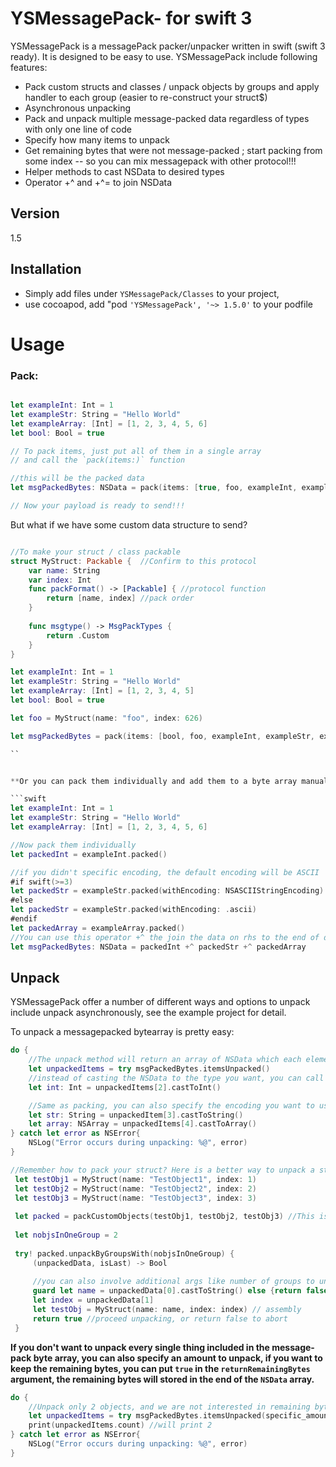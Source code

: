 # YSMessagePack- for swift 3

YSMessagePack is a messagePack packer/unpacker written in swift (swift 3 ready). It is designed to be easy to use. YSMessagePack include following features:

- Pack custom structs and classes / unpack objects by groups and apply handler to each group (easier to re-construct your struct$)
- Asynchronous unpacking
- Pack and unpack multiple message-packed data regardless of types with only one line of code
- Specify how many items to unpack
- Get remaining bytes that were not message-packed ; start packing from some index -- so you can mix messagepack with other protocol!!! 
- Helper methods to cast NSData to desired types
- Operator +^ and +^= to join NSData 


## Version
 1.5

## Installation

- Simply add files under `YSMessagePack/Classes` to your project, 
- use cocoapod, add "pod `'YSMessagePack', '~> 1.5.0'` to your podfile  

# Usage 
### Pack:



```swift

let exampleInt: Int = 1
let exampleStr: String = "Hello World"
let exampleArray: [Int] = [1, 2, 3, 4, 5, 6]
let bool: Bool = true

// To pack items, just put all of them in a single array
// and call the `pack(items:)` function

//this will be the packed data
let msgPackedBytes: NSData = pack(items: [true, foo, exampleInt, exampleStr, exampleArray]) 

// Now your payload is ready to send!!!

```

But what if we have some custom data structure to send?

```Swift

//To make your struct / class packable
struct MyStruct: Packable {  //Confirm to this protocol
    var name: String
    var index: Int
    func packFormat() -> [Packable] { //protocol function
        return [name, index] //pack order
    }
    
    func msgtype() -> MsgPackTypes {
        return .Custom
    }
}

let exampleInt: Int = 1
let exampleStr: String = "Hello World"
let exampleArray: [Int] = [1, 2, 3, 4, 5]
let bool: Bool = true

let foo = MyStruct(name: "foo", index: 626)

let msgPackedBytes = pack(items: [bool, foo, exampleInt, exampleStr, exampleArray])

``


**Or you can pack them individually and add them to a byte array manually (Which is also less expensive)**

```swift
let exampleInt: Int = 1
let exampleStr: String = "Hello World"
let exampleArray: [Int] = [1, 2, 3, 4, 5, 6]

//Now pack them individually
let packedInt = exampleInt.packed()

//if you didn't specific encoding, the default encoding will be ASCII
#if swift(>=3)
let packedStr = exampleStr.packed(withEncoding: NSASCIIStringEncoding) 
#else
let packedStr = exampleStr.packed(withEncoding: .ascii)
#endif
let packedArray = exampleArray.packed()
//You can use this operator +^ the join the data on rhs to the end of data on lhs
let msgPackedBytes: NSData = packedInt +^ packedStr +^ packedArray
```
## Unpack

YSMessagePack offer a number of different ways and options to unpack include unpack asynchronously, see the example project for detail.

To unpack a messagepacked bytearray is pretty easy:

```swift
do {
    //The unpack method will return an array of NSData which each element is an unpacked object
    let unpackedItems = try msgPackedBytes.itemsUnpacked()
    //instead of casting the NSData to the type you want, you can call these `.castTo..` methods to do the job for you
    let int: Int = unpackedItems[2].castToInt()

    //Same as packing, you can also specify the encoding you want to use, default is ASCII
    let str: String = unpackedItem[3].castToString() 
    let array: NSArray = unpackedItems[4].castToArray() 
} catch let error as NSError{
    NSLog("Error occurs during unpacking: %@", error)
}

//Remember how to pack your struct? Here is a better way to unpack a stream of bytes formatted in specific format
 let testObj1 = MyStruct(name: "TestObject1", index: 1)
 let testObj2 = MyStruct(name: "TestObject2", index: 2)
 let testObj3 = MyStruct(name: "TestObject3", index: 3)
 
 let packed = packCustomObjects(testObj1, testObj2, testObj3) //This is an other method that can pack your own struct easier
 
 let nobjsInOneGroup = 2
 
 try! packed.unpackByGroupsWith(nobjsInOneGroup) {
     (unpackedData, isLast) -> Bool
     
     //you can also involve additional args like number of groups to unpack
     guard let name = unpackedData[0].castToString() else {return false} //abort unpacking hen something wrong
     let index = unpackedData[1]
     let testObj = MyStruct(name: name, index: index) // assembly      
     return true //proceed unpacking, or return false to abort
 } 

```


**If you don't want to unpack every single thing included in the message-pack byte array, you can also specify an amount to unpack, if you want to keep the remaining bytes, you can put `true` in the `returnRemainingBytes` argument, the remaining bytes will stored in the end of the `NSData` array.**

```swift
do {
    //Unpack only 2 objects, and we are not interested in remaining bytes
    let unpackedItems = try msgPackedBytes.itemsUnpacked(specific_amount: 2, returnRemainingBytes: false)
    print(unpackedItems.count) //will print 2
} catch let error as NSError{
    NSLog("Error occurs during unpacking: %@", error)
}
```
